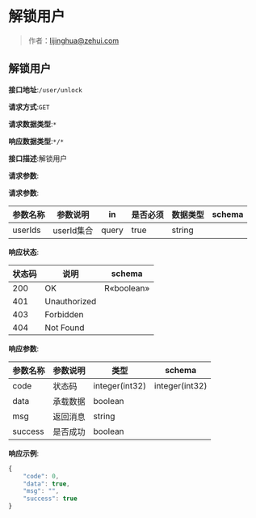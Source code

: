 # 解锁用户

> 作者：lijinghua@zehui.com

## 解锁用户


**接口地址**:`/user/unlock`


**请求方式**:`GET`


**请求数据类型**:`*`


**响应数据类型**:`*/*`


**接口描述**:解锁用户


**请求参数**:


**请求参数**:


| 参数名称 | 参数说明 | in    | 是否必须 | 数据类型 | schema |
| -------- | -------- | ----- | -------- | -------- | ------ |
|userIds|userId集合|query|true|string|||


**响应状态**:


| 状态码 | 说明 | schema |
| -------- | -------- | ----- | 
|200|OK|R«boolean»|
|401|Unauthorized||
|403|Forbidden||
|404|Not Found|||


**响应参数**:


| 参数名称 | 参数说明 | 类型 | schema |
| -------- | -------- | ----- |----- | 
|code|状态码|integer(int32)|integer(int32)|
|data|承载数据|boolean||
|msg|返回消息|string||
|success|是否成功|boolean|||


**响应示例**:
```javascript
{
	"code": 0,
	"data": true,
	"msg": "",
	"success": true
}
```